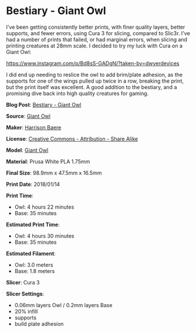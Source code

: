 # Bestiary - Giant Owl

I've been getting consistently better prints, with finer quality layers, better supports,
and fewer errors, using Cura 3 for slicing, compared to Slic3r. I've had a number of prints
that failed, or had marginal errors, when slicing and printing creatures at 28mm scale. I
decided to try my luck with Cura on a Giant Owl:

https://www.instagram.com/p/Bd8sS-GADgN/?taken-by=dwyerdevices

I did end up needing to reslice the owl to add brim/plate adhesion, as the supports for one of the wings pulled up
twice in a row, breaking the print, but the print itself was excellent. A good addition to the
bestiary, and a promising dive back into high quality creatures for gaming.


**Blog Post**: [Bestiary - Giant Owl](http://www.dwyerdevices.com/2018/01/29/bestiary-giant-owl/)

**Source**: [Giant Owl](https://www.youmagine.com/designs/giant-owl)

**Maker**: [Harrison Baere](https://www.youmagine.com/mz4250)

**License**: [Creative Commons - Attribution - Share Alike](http://creativecommons.org/licenses/by-sa/3.0/deed.en_US)

**Model**: [Giant Owl](https://www.youmagine.com/documents/40001/download)

**Material**: Prusa White PLA 1.75mm

**Final Size**: 98.9mm x 47.5mm x 16.5mm

**Print Date**: 2018/01/14

**Print Time**:

 - Owl: 4 hours 22 minutes
 - Base: 35 minutes
 
**Estimated Print Time**: 

 - Owl: 4 hours 30 minutes
 - Base: 35 minutes
 
**Estimated Filament**: 

 - Owl: 3.0 meters
 - Base: 1.8 meters
 
**Slicer**: Cura 3

**Slicer Settings**:

 - 0.06mm layers Owl / 0.2mm layers Base
 - 20% infill
 - supports
 - build plate adhesion